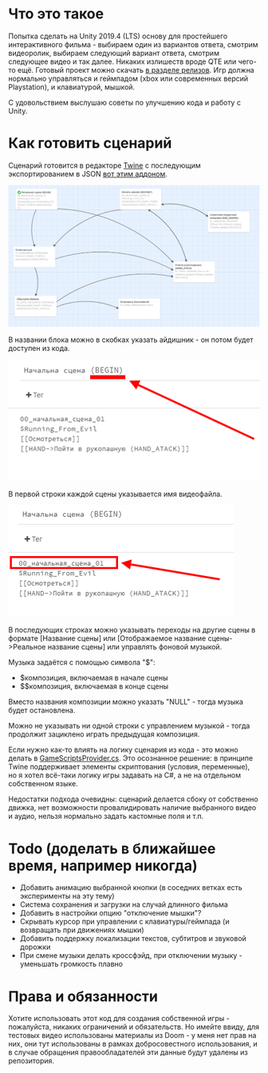 # Что это такое

Попытка сделать на Unity 2019.4 (LTS) основу для простейшего интерактивного фильма - выбираем один из вариантов ответа, смотрим видеоролик, выбираем следующий вариант ответа, смотрим следующее видео и так далее. Никаких излишеств вроде QTE или чего-то ещё. Готовый проект можно скачать [в разделе релизов](https://github.com/Newbilius/UnityFMVProofOfConcept/releases). Игр должна нормально управляться и геймпадом (xbox или современных версий Playstation), и клавиатурой, мышкой.

С удовольствием выслушаю советы по улучшению кода и работу с Unity.

# Как готовить сценарий

Сценарий готовится в редакторе [Twine](https://github.com/klembot/twinejs/releases/) с последующим экспортированием в JSON [вот этим аддоном](https://github.com/DigitalCarleton/Prairie/wiki/Exporting-Data-from-Twine-to-JSON). 

![внешний вид сценария](/screens_for_github/screens.png)

В названии блока можно в скобках указать айдишник - он потом будет доступен из кода.

![иллюстрация](/screens_for_github/scene_id.png)

В первой строки каждой сцены указывается имя видеофайла.

![иллюстрация](/screens_for_github/file_name.png)

В последующих строках можно указывать переходы на другие сцены в формате [Название сцены] или [Отображаемое название сцены->Реальное название сцены] или управлять фоновой музыкой.

Музыка задаётся с помощью символа "$":
* $композиция, включаемая в начале сцены
* $$композиция, включаемая в конце сцены

Вместо названия композиции можно указать "NULL" - тогда музыка будет остановлена.

Можно не указывать ни одной строки с управлением музыкой - тогда продолжит зациклено играть предыдущая композиция.

Если нужно как-то влиять на логику сценария из кода - это можно делать в [GameScriptsProvider.cs](Assets/Scripts/Gameplay/GameScriptsProvider.cs). Это осознанное решение: в принципе Twine поддерживает элементы скриптования (условия, переменные), но я хотел всё-таки логику игры задавать на С#, а не на отдельном собственном языке.

Недостатки подхода очевидны: сценарий делается сбоку от собственно движка, нет возможности провалидировать наличие выбранного видео и аудио, нельзя нормально задать кастомные поля и т.п.

# Todo (доделать в ближайшее время, например никогда)

* Добавить анимацию выбранной кнопки (в соседних ветках есть эксперименты на эту тему)
* Система сохранения и загрузки на случай длинного фильма
* Добавить в настройки опцию "отключение мышки"?
* Скрывать курсор при управлении с клавиатуры/геймпада (и возвращать при движениях мышки)
* Добавить поддержку локализации текстов, субтитров и звуковой дорожки
* При смене музыки делать кроссфэйд, при отключении музыку - уменьшать громкость плавно

# Права и обязанности

Хотите использовать этот код для создания собственной игры - пожалуйста, никаких ограничений и обязательств. Но имейте ввиду, для тестовых видео использованы материалы из Doom - у меня нет прав на них, они тут использованы в рамках добросовестного использования, и в случае обращения правообладателей эти данные будут удалены из репозитория.
